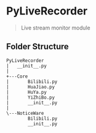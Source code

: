 ﻿# PyLiveRecorder

> Live stream monitor module

## Folder Structure

```
PyLiveRecorder
|   __init__.py
|
+---Core
|       Bilibili.py
|       HuaJiao.py
|       HuYa.py
|       YiZhiBo.py
|       __init__.py
|
\---NoticeWare
        Bilibili.py
        __init__.py
```
